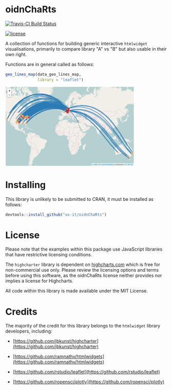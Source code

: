 # oidnChaRts

[![Travis-CI Build Status](https://travis-ci.org/ox-it/oidnChaRtsR.svg?branch=master)](https://travis-ci.org/ox-it/oidnChaRts)

[![license](https://img.shields.io/github/license/mashape/apistatus.svg)]()

A collection of functions for building generic interactive `htmlwidget` visualisations, primarily to compare library "A" vs "B" but also usable in their own right.

Functions are in general called as follows:

```r
geo_lines_map(data_geo_lines_map, 
              library = "leaflet")
```
<img src="/geo_lines_map.png" width="400">

# Installing

This library is unlikely to be submitted to CRAN, it must be installed as follows:

```r
devtools::install_github("ox-it/oidnChaRts")
```

# License

Please note that the examples within this package use JavaScript libraries that have restrictive licensing conditions. 

The `highcharter` library is dependent on [highcharts.com](highcharts.com) which is free for non-commercial use only. Please review the licensing options and terms before using this software, as the oidnChaRts license neither provides nor implies a license for Highcharts. 

All code within this library is made available under the MIT License.

# Credits

The majority of the credit for this library belongs to the `htmlwidget` library developers, including:

- [https://github.com/jbkunst/highcharter](https://github.com/jbkunst/highcharter)

- [https://github.com/ramnathv/htmlwidgets](https://github.com/ramnathv/htmlwidgets)

- [https://github.com/rstudio/leaflet](https://github.com/rstudio/leaflet)

- [https://github.com/ropensci/plotly](https://github.com/ropensci/plotly)









